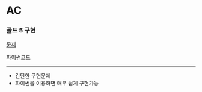 # AC
### 골드 5 구현
[문제](https://www.acmicpc.net/problem/5430)

[파이썬코드](5430.py)


---

- 간단한 구현문제
- 파이썬을 이용하면 매우 쉽게 구현가능